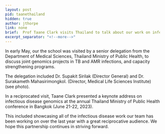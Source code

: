 ```yaml
---
layout: post
pid: taanethailand
hidden: true
author: jthorpe
link: none
brief:  Prof Taane Clark visits Thailand to talk about our work on infectious disease.
excerpt_separator: "<!--more-->"
---
```


In early May, our the school was visited by a senior delegation from the Department of Medical Sciences, Thailand Ministry of Public Health, to discuss joint genomics projects in TB and AMR infections, and capacity strengthening programs.

The delegation included Dr. Supakit Sirilak (Director General) and Dr. Surakameth Mahasirimongkol. (Director, Medical Life Sciences Institute) (see photo).

In a reciprocated visit, Taane Clark presented a keynote address on infectious disease genomics at the annual Thailand Ministry of Public Health conference in Bangkok (June 21-22, 2023).

This included showcasing all of the infectious disease work our team has been working on over the last year with a great reciprocative audience. We hope this partnership continues in striving forward.
